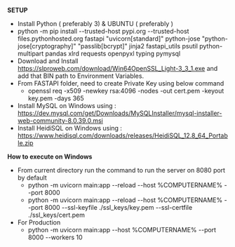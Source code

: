 **SETUP** 
- Install Python ( preferably 3) & UBUNTU ( preferably )
- python -m pip install --trusted-host pypi.org --trusted-host files.pythonhosted.org fastapi "uvicorn[standard]" python-jose "python-jose[cryptography]" "passlib[bcrypt]" jinja2 fastapi_utils psutil python-multipart pandas xlrd requests openpyxl typing pymysql
- Download and Install https://slproweb.com/download/Win64OpenSSL_Light-3_3_1.exe and add that BIN path to Environment Variables.
- From FASTAPI folder, need to create Private Key using below command
  - openssl req -x509 -newkey rsa:4096 -nodes -out cert.pem -keyout key.pem -days 365
- Install MySQL on Windows using : https://dev.mysql.com/get/Downloads/MySQLInstaller/mysql-installer-web-community-8.0.39.0.msi 
- Install HeidiSQL on Windows using : https://www.heidisql.com/downloads/releases/HeidiSQL_12.8_64_Portable.zip

**How to execute on Windows**
- From current directory run the command to run the server on 8080 port by default
  - python -m uvicorn main:app --reload --host %COMPUTERNAME% --port 8000
  - python -m uvicorn main:app --reload --host %COMPUTERNAME% --port 8000 --ssl-keyfile ./ssl_keys/key.pem --ssl-certfile ./ssl_keys/cert.pem
- For Production
  - python -m uvicorn main:app --host %COMPUTERNAME% --port 8000 --workers 10